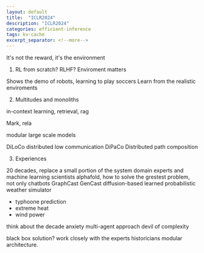 ```yaml
---
layout: default
title:  "ICLR2024"
description: "ICLR2024"
categories: efficient-inference
tags: kv-cache
excerpt_separator: <!--more-->
---
```


It's not the reward, it's the environment
1. RL from scratch? RLHF? Enviroment matters

Shows the demo of robots, learning to play soccers
Learn from the realistic enviroments


2. Multitudes and monoliths

in-context learning, retrieval, rag

Mark, rela

modular large scale models

DiLoCo distributed low communication
DiPaCo Distributed path composition

3. Experiences

20 decades, replace a small portion of the system
domain experts and machine learning scientists
alphafold, 
how to solve the grestest problem, not only chatbots
GraphCast
GenCast diffusion-based learned probabilistic weather simulator
- typhoone prediction
- extreme heat
- wind power

think about the decade
anxiety
multi-agent approach
devil of complexity

black box solution? work closely with the experts
historicians
modular architecture.